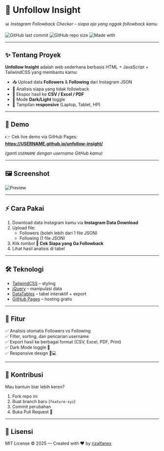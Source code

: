 # 🚀 Unfollow Insight  
📊 *Instagram Followback Checker – siapa aja yang nggak followback kamu*

![GitHub last commit](https://img.shields.io/github/last-commit/USERNAME/unfollow-insight?color=blue&style=flat-square)
![GitHub repo size](https://img.shields.io/github/repo-size/USERNAME/unfollow-insight?color=green&style=flat-square)
![Made with](https://img.shields.io/badge/Made%20with-❤️%20%26%20☕-red?style=flat-square)

---

## ✨ Tentang Proyek
**Unfollow Insight** adalah web sederhana berbasis HTML + JavaScript + TailwindCSS yang membantu kamu:
- 📥 Upload data **Followers** & **Following** dari Instagram JSON
- 🔎 Analisis siapa yang tidak followback
- 📑 Ekspor hasil ke **CSV / Excel / PDF**
- 🌙 Mode **Dark/Light** toggle
- 📱 Tampilan **responsive** (Laptop, Tablet, HP)

---

## 🎥 Demo
👉 Cek live demo via GitHub Pages:  
**https://USERNAME.github.io/unfollow-insight/**  

*(ganti `USERNAME` dengan username GitHub kamu)*

---

## 🖼️ Screenshot
![Preview](https://i.ibb.co/J7ZkMSh/unfollow-insight-preview.png)

---

## ⚡ Cara Pakai
1. Download data Instagram kamu via **Instagram Data Download**
2. Upload file:
   - Followers (boleh lebih dari 1 file JSON)
   - Following (1 file JSON)
3. Klik tombol **🚀 Cek Siapa yang Ga Followback**
4. Lihat hasil analisis di tabel

---

## 🛠️ Teknologi
- [TailwindCSS](https://tailwindcss.com/) – styling
- [jQuery](https://jquery.com/) – manipulasi data
- [DataTables](https://datatables.net/) – tabel interaktif + export
- [GitHub Pages](https://pages.github.com/) – hosting gratis

---

## 📌 Fitur
✅ Analisis otomatis Followers vs Following  
✅ Filter, sorting, dan pencarian username  
✅ Export hasil ke berbagai format (CSV, Excel, PDF, Print)  
✅ Dark Mode toggle 🌙  
✅ Responsive design 📱💻  

---

## 🤝 Kontribusi
Mau bantuin biar lebih keren?  
1. Fork repo ini  
2. Buat branch baru (`feature-xyz`)  
3. Commit perubahan  
4. Buka Pull Request 🚀  

---

## 📜 Lisensi
MIT License © 2025 — Created with ❤️ by [rizalfanex](https://github.com/rizalfanex)
